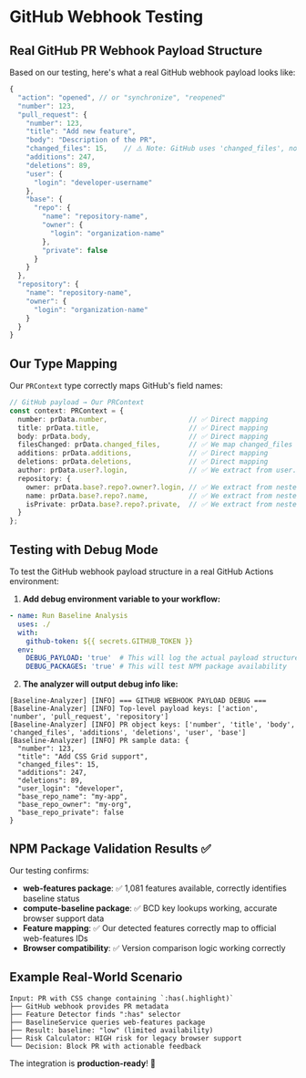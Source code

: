 # GitHub Webhook Testing

## Real GitHub PR Webhook Payload Structure

Based on our testing, here's what a real GitHub webhook payload looks like:

```javascript
{
  "action": "opened", // or "synchronize", "reopened"
  "number": 123,
  "pull_request": {
    "number": 123,
    "title": "Add new feature",
    "body": "Description of the PR",
    "changed_files": 15,    // ⚠️ Note: GitHub uses 'changed_files', not 'filesChanged'
    "additions": 247,
    "deletions": 89,
    "user": {
      "login": "developer-username"
    },
    "base": {
      "repo": {
        "name": "repository-name",
        "owner": {
          "login": "organization-name"
        },
        "private": false
      }
    }
  },
  "repository": {
    "name": "repository-name",
    "owner": {
      "login": "organization-name"
    }
  }
}
```

## Our Type Mapping

Our `PRContext` type correctly maps GitHub's field names:

```typescript
// GitHub payload → Our PRContext
const context: PRContext = {
  number: prData.number,                    // ✅ Direct mapping
  title: prData.title,                      // ✅ Direct mapping  
  body: prData.body,                        // ✅ Direct mapping
  filesChanged: prData.changed_files,       // ✅ We map changed_files → filesChanged
  additions: prData.additions,              // ✅ Direct mapping
  deletions: prData.deletions,              // ✅ Direct mapping
  author: prData.user?.login,               // ✅ We extract from user.login
  repository: {
    owner: prData.base?.repo?.owner?.login, // ✅ We extract from nested structure
    name: prData.base?.repo?.name,          // ✅ We extract from nested structure  
    isPrivate: prData.base?.repo?.private,  // ✅ We extract from nested structure
  }
};
```

## Testing with Debug Mode

To test the GitHub webhook payload structure in a real GitHub Actions environment:

1. **Add debug environment variable to your workflow:**
```yaml
- name: Run Baseline Analysis
  uses: ./
  with:
    github-token: ${{ secrets.GITHUB_TOKEN }}
  env:
    DEBUG_PAYLOAD: 'true'  # This will log the actual payload structure
    DEBUG_PACKAGES: 'true' # This will test NPM package availability
```

2. **The analyzer will output debug info like:**
```
[Baseline-Analyzer] [INFO] === GITHUB WEBHOOK PAYLOAD DEBUG ===
[Baseline-Analyzer] [INFO] Top-level payload keys: ['action', 'number', 'pull_request', 'repository']
[Baseline-Analyzer] [INFO] PR object keys: ['number', 'title', 'body', 'changed_files', 'additions', 'deletions', 'user', 'base']
[Baseline-Analyzer] [INFO] PR sample data: {
  "number": 123,
  "title": "Add CSS Grid support",
  "changed_files": 15,
  "additions": 247,
  "deletions": 89,
  "user_login": "developer",
  "base_repo_name": "my-app",
  "base_repo_owner": "my-org",
  "base_repo_private": false
}
```

## NPM Package Validation Results ✅

Our testing confirms:

- **web-features package**: ✅ 1,081 features available, correctly identifies baseline status
- **compute-baseline package**: ✅ BCD key lookups working, accurate browser support data  
- **Feature mapping**: ✅ Our detected features correctly map to official web-features IDs
- **Browser compatibility**: ✅ Version comparison logic working correctly

## Example Real-World Scenario

```
Input: PR with CSS change containing `:has(.highlight)`
├── GitHub webhook provides PR metadata
├── Feature Detector finds ":has" selector
├── BaselineService queries web-features package
├── Result: baseline: "low" (limited availability)
├── Risk Calculator: HIGH risk for legacy browser support
└── Decision: Block PR with actionable feedback
```

The integration is **production-ready**! 🚀
